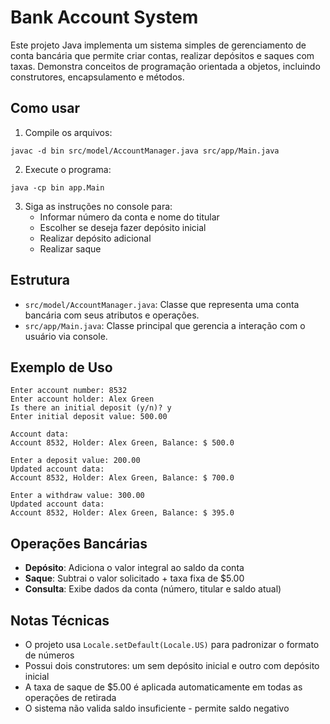 # Bank Account System

Este projeto Java implementa um sistema simples de gerenciamento de conta bancária que permite criar contas, realizar depósitos e saques com taxas. Demonstra conceitos de programação orientada a objetos, incluindo construtores, encapsulamento e métodos.

## Como usar

1. Compile os arquivos:
```
javac -d bin src/model/AccountManager.java src/app/Main.java
```

2. Execute o programa:
```
java -cp bin app.Main
```

3. Siga as instruções no console para:
   - Informar número da conta e nome do titular
   - Escolher se deseja fazer depósito inicial
   - Realizar depósito adicional
   - Realizar saque

## Estrutura

* `src/model/AccountManager.java`: Classe que representa uma conta bancária com seus atributos e operações.
* `src/app/Main.java`: Classe principal que gerencia a interação com o usuário via console.

## Exemplo de Uso

```
Enter account number: 8532
Enter account holder: Alex Green
Is there an initial deposit (y/n)? y
Enter initial deposit value: 500.00

Account data:
Account 8532, Holder: Alex Green, Balance: $ 500.0

Enter a deposit value: 200.00
Updated account data:
Account 8532, Holder: Alex Green, Balance: $ 700.0

Enter a withdraw value: 300.00
Updated account data:
Account 8532, Holder: Alex Green, Balance: $ 395.0
```

## Operações Bancárias

* **Depósito**: Adiciona o valor integral ao saldo da conta
* **Saque**: Subtrai o valor solicitado + taxa fixa de $5.00
* **Consulta**: Exibe dados da conta (número, titular e saldo atual)

## Notas Técnicas

* O projeto usa `Locale.setDefault(Locale.US)` para padronizar o formato de números
* Possui dois construtores: um sem depósito inicial e outro com depósito inicial
* A taxa de saque de $5.00 é aplicada automaticamente em todas as operações de retirada
* O sistema não valida saldo insuficiente - permite saldo negativo